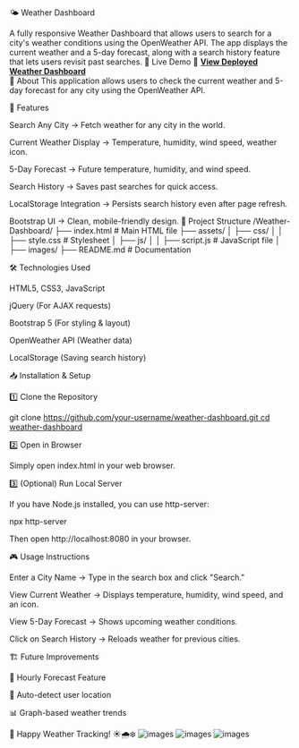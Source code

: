 🌤️ Weather Dashboard

A fully responsive Weather Dashboard that allows users to search for a city's weather conditions using the OpenWeather API. The app displays the current weather and a 5-day forecast, along with a search history feature that lets users revisit past searches.
 🚀 Live Demo
🔗 **[View Deployed Weather Dashboard](https://liz0612.github.io/Weather-Dashboard/)**  
📌 About
This application allows users to check the current weather and 5-day forecast for any city using the OpenWeather API.

🚀 Features

Search Any City → Fetch weather for any city in the world.

Current Weather Display → Temperature, humidity, wind speed, weather icon.

5-Day Forecast → Future temperature, humidity, and wind speed.

Search History → Saves past searches for quick access.

LocalStorage Integration → Persists search history even after page refresh.

Bootstrap UI → Clean, mobile-friendly design.
📂 Project Structure
/Weather-Dashboard/
├── index.html            # Main HTML file
├── assets/
│   ├── css/
│   │   ├── style.css     # Stylesheet
│   ├── js/
│   │   ├── script.js     # JavaScript file
│   ├── images/
├── README.md             # Documentation

🛠️ Technologies Used

HTML5, CSS3, JavaScript

jQuery (For AJAX requests)

Bootstrap 5 (For styling & layout)

OpenWeather API (Weather data)

LocalStorage (Saving search history)

📥 Installation & Setup

1️⃣ Clone the Repository

git clone [https://github.com/your-username/weather-dashboard.git
cd weather-dashboard](https://github.com/liz0612/Weather-Dashboard)

2️⃣ Open in Browser

Simply open index.html in your web browser.

3️⃣ (Optional) Run Local Server

If you have Node.js installed, you can use http-server:

npx http-server

Then open http://localhost:8080 in your browser.

🎮 Usage Instructions

Enter a City Name → Type in the search box and click "Search."

View Current Weather → Displays temperature, humidity, wind speed, and an icon.

View 5-Day Forecast → Shows upcoming weather conditions.

Click on Search History → Reloads weather for previous cities.


🏗️ Future Improvements

🔄 Hourly Forecast Feature

📍 Auto-detect user location

📊 Graph-based weather trends



🎯 Happy Weather Tracking! ☀️🌧️❄️
![images](./assets/images/Screenshot%202025-02-10%20at%2011.18.48 AM.png)
![images](./assets/images/Screenshot%202025-02-10%20at%2011.18.51 AM.png)
![images](./assets/images/Screenshot%202025-02-10%20at%2011.19.05 AM.png)
